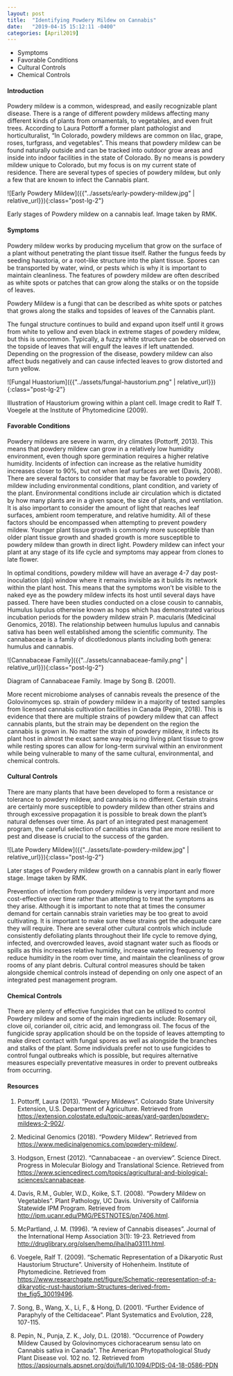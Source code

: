 ```yaml
---
layout: post
title:  "Identifying Powdery Mildew on Cannabis"
date:   "2019-04-15 15:12:11 -0400"
categories: [April2019]
---
```



* Symptoms
* Favorable Conditions
* Cultural Controls
* Chemical Controls



#### Introduction
Powdery mildew is a common, widespread, and easily recognizable plant disease. There is a range of different powdery mildews affecting many different kinds of plants from ornamentals, to vegetables, and even fruit trees. According to Laura Pottorff a former plant pathologist and horticulturalist, “In Colorado, powdery mildews are common on lilac, grape, roses, turfgrass, and vegetables”. This means that powdery mildew can be found naturally outside and can be tracked into outdoor grow areas and inside into indoor facilities in the state of Colorado. By no means is powdery mildew unique to Colorado, but my focus is on my current state of residence. There are several types of species of powdery mildew, but only a few that are known to infect the Cannabis plant. 

![Early Powdery Mildew]({{"../assets/early-powdery-mildew.jpg" | relative_url}}){:class="post-lg-2"}
<div class="text-center blog-caption">
Early stages of Powdery mildew on a cannabis leaf. Image taken by RMK. 
</div>

#### Symptoms
Powdery mildew works by producing mycelium that grow on the surface of a plant without penetrating the plant tissue itself. Rather the fungus feeds by seeding haustoria, or a root-like structure into the plant tissue. Spores can be transported by water, wind, or pests which is why it is important to maintain cleanliness. The features of powdery mildew are often described as white spots or patches that can grow along the stalks or on the topside of leaves. 

<div class="text-center blog-quote">
Powdery Mildew is a fungi that can be described as white spots or patches that grows along the stalks and topsides of leaves of the Cannabis plant.
</div>

The fungal structure continues to build and expand upon itself until it grows from white to yellow and even black in extreme stages of powdery mildew, but this is uncommon. Typically, a fuzzy white structure can be observed on the topside of leaves that will engulf the leaves if left unattended. Depending on the progression of the disease, powdery mildew can also affect buds negatively and can cause infected leaves to grow distorted and turn yellow. 

![Fungal Huastorium]({{"../assets/fungal-haustorium.png" | relative_url}}){:class="post-lg-2"}
<div class="text-center blog-caption">
Illustration of Haustorium growing within a plant cell. Image credit to Ralf T. Voegele at the Institute of Phytomedicine (2009).
</div>

#### Favorable Conditions
Powdery mildews are severe in warm, dry climates (Pottorff, 2013). This means that powdery mildew can grow in a relatively low humidity environment, even though spore germination requires a higher relative humidity. Incidents of infection can increase as the relative humidity increases closer to 90%, but not when leaf surfaces are wet (Davis, 2008). There are several factors to consider that may be favorable to powdery mildew including environmental conditions, plant condition, and variety of the plant. Environmental conditions include air circulation which is dictated by how many plants are in a given space, the size of plants, and ventilation. It is also important to consider the amount of light that reaches leaf surfaces, ambient room temperature, and relative humidity. All of these factors should be encompassed when attempting to prevent powdery mildew. Younger plant tissue growth is commonly more susceptible than older plant tissue growth and shaded growth is more susceptible to powdery mildew than growth in direct light. Powdery mildew can infect your plant at any stage of its life cycle and symptoms may appear from clones to late flower. 

In optimal conditions, powdery mildew will have an average 4-7 day post-inoculation (dpi) window where it remains invisible as it builds its network within the plant host. This means that the symptoms won’t be visible to the naked eye as the powdery mildew infects its host until several days have passed. There have been studies conducted on a close cousin to cannabis, Humulus lupulus otherwise known as hops which has demonstrated various incubation periods for the powdery mildew strain P. macularis (Medicinal Genomics, 2018). The relationship between humulus lupulus and cannabis sativa has been well established among the scientific community. The cannabaceae is a family of dicotledonous plants including both genera: humulus and cannabis. 

![Cannabaceae Family]({{"../assets/cannabaceae-family.png" | relative_url}}){:class="post-lg-2"}
<div class="text-center blog-caption">
Diagram of Cannabaceae Family. Image by Song B. (2001).
</div>

More recent microbiome analyses of cannabis reveals the presence of the Golovinomyces sp. strain of powdery mildew in a majority of tested samples from licensed cannabis cultivation facilities in Canada (Pepin, 2018). This is evidence that there are multiple strains of powdery mildew that can affect cannabis plants, but the strain may be dependent on the region the cannabis is grown in. No matter the strain of powdery mildew, it infects its plant host in almost the exact same way requiring living plant tissue to grow while resting spores can allow for long-term survival within an environment while being vulnerable to many of the same cultural, environmental, and chemical controls.

#### Cultural Controls
There are many plants that have been developed to form a resistance or tolerance to powdery mildew, and cannabis is no different. Certain strains are certainly more susceptible to powdery mildew than other strains and through excessive propagation it is possible to break down the plant’s natural defenses over time. As part of an integrated pest management program, the careful selection of cannabis strains that are more resilient to pest and disease is crucial to the success of the garden. 

![Late Powdery Mildew]({{"../assets/late-powdery-mildew.jpg" | relative_url}}){:class="post-lg-2"}
<div class="text-center blog-caption">
Later stages of Powdery mildew growth on a cannabis plant in early flower stage. Image taken by RMK. 
</div>

Prevention of infection from powdery mildew is very important and more cost-effective over time rather than attempting to treat the symptoms as they arise. Although it is important to note that at times the consumer demand for certain cannabis strain varieties may be too great to avoid cultivating. It is important to make sure these strains get the adequate care they will require. There are several other cultural controls which include consistently defoliating plants throughout their life cycle to remove dying, infected, and overcrowded leaves, avoid stagnant water such as floods or spills as this increases relative humidity, increase watering frequency to reduce humidity in the room over time, and maintain the cleanliness of grow rooms of any plant debris. Cultural control measures should be taken alongside chemical controls instead of depending on only one aspect of an integrated pest management program. 

#### Chemical Controls
There are plenty of effective fungicides that can be utilized to control Powdery mildew and some of the main ingredients include: Rosemary oil, clove oil, coriander oil, citric acid, and lemongrass oil. The focus of the fungicide spray application should be on the topside of leaves attempting to make direct contact with fungal spores as well as alongside the branches and stalks of the plant. Some individuals prefer not to use fungicides to control fungal outbreaks which is possible, but requires alternative measures especially preventative measures in order to prevent outbreaks from occurring. 


#### Resources
1. Pottorff, Laura (2013). “Powdery Mildews”. Colorado State University Extension, U.S. Department of Agriculture. Retrieved from https://extension.colostate.edu/topic-areas/yard-garden/powdery-mildews-2-902/. 

2. Medicinal Genomics (2018). “Powdery Mildew”. Retrieved from https://www.medicinalgenomics.com/powdery-mildew/. 

3. Hodgson, Ernest (2012). “Cannabaceae - an overview”. Science Direct. Progress in Molecular Biology and Translational Science. Retrieved from https://www.sciencedirect.com/topics/agricultural-and-biological-sciences/cannabaceae. 

4. Davis, R.M., Gubler, W.D., Koike, S.T. (2008). “Powdery Mildew on Vegetables”. Plant Pathology, UC Davis. University of California Statewide IPM Program. Retrieved from http://ipm.ucanr.edu/PMG/PESTNOTES/pn7406.html.

5. McPartland, J. M. (1996).  “A review of Cannabis diseases”. Journal of the International Hemp Association 3(1): 19-23. Retrieved from http://druglibrary.org/olsen/hemp/iha/iha03111.html. 

6. Voegele, Ralf T. (2009). “Schematic Representation of a Dikaryotic Rust Haustorium Structure”. University of Hohenheim. Institute of Phytomedicine. Retrieved from https://www.researchgate.net/figure/Schematic-representation-of-a-dikaryotic-rust-haustorium-Structures-derived-from-the_fig5_30019496.

7. Song, B., Wang, X., Li, F., & Hong, D. (2001). “Further  Evidence of Paraphyly of the Celtidaceae”. Plant Systematics and Evolution, 228, 107-115.

8. Pepin, N., Punja, Z. K., Joly, D.L. (2018). “Occurrence of Powdery Mildew Caused by Golovinomyces cichoracearum sensu lato on Cannabis sativa in Canada”. The American Phytopathological Study Plant Disease vol. 102 no. 12. Retrieved from https://apsjournals.apsnet.org/doi/full/10.1094/PDIS-04-18-0586-PDN